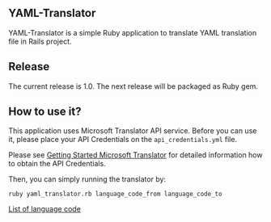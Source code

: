 ## YAML-Translator

YAML-Translator is a simple Ruby application to translate YAML translation file
in Rails project.

## Release

The current release is 1.0.
The next release will be packaged as Ruby gem.

## How to use it?

This application uses Microsoft Translator API service. Before you can use it,
please place your API Credentials on the `api_credentials.yml` file.

Please see [Getting Started Microsoft
Translator](http://msdn.microsoft.com/en-us/library/hh454950.aspx) for detailed
information how to obtain the API Credentials.

Then, you can simply running the translator by:

	ruby yaml_translator.rb language_code_from language_code_to

[List of language code](http://msdn.microsoft.com/en-us/library/ff512385.aspx)
